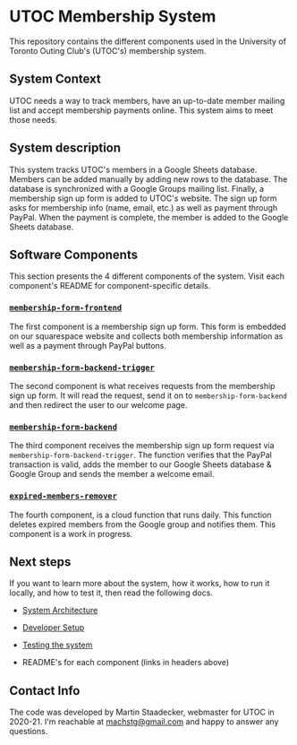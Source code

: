 # UTOC Membership System

This repository contains the different components used in the University of Toronto Outing Club's (UTOC's) membership system.

## System Context

UTOC needs a way to track members, have an up-to-date member mailing list and accept membership payments online.
This system aims to meet those needs.

## System description

This system tracks UTOC's members in a Google Sheets database.
Members can be added manually by adding new rows to the database.
The database is synchronized with a Google Groups mailing list.
Finally, a membership sign up form is added to UTOC's website.
The sign up form asks for membership info (name, email, etc.) as well as payment through PayPal.
When the payment is complete, the member is added to the Google Sheets database.

## Software Components

This section presents the 4 different components of the system. Visit each component's README for component-specific details.

### [`membership-form-frontend`](./components/membership-form-frontend)

The first component is a membership sign up form.
This form is embedded on our squarespace website and collects both membership information as well as a payment through PayPal buttons.

### [`membership-form-backend-trigger`](./components/membership-form-backend-trigger)

The second component is what receives requests from the membership sign up form.
It will read the request, send it on to `membership-form-backend` and then redirect the user to our welcome page.

### [`membership-form-backend`](./components/membership-form-backend)

The third component receives the membership sign up form request via `membership-form-backend-trigger`.
The function verifies that the PayPal transaction is valid, adds the member to our Google Sheets database & Google Group and sends the member a welcome email.

### [`expired-members-remover`](./components/expired-members-remover)

The fourth component, is a cloud function that runs daily.
This function deletes expired members from the Google group and notifies them. This component is a work in progress.

## Next steps

If you want to learn more about the system, how it works, how to run it locally, and how to test it, then read the following docs.

- [System Architecture](./docs/System%20architecture.md)

- [Developer Setup](./docs/Developer%20Setup.md)

- [Testing the system](./docs/Testing.md)

- README's for each component (links in headers above)

## Contact Info

The code was developed by Martin Staadecker, webmaster for UTOC in 2020-21.
I'm reachable at [machstg@gmail.com](mailto:machstg@gmail.com) and happy to answer any questions.
